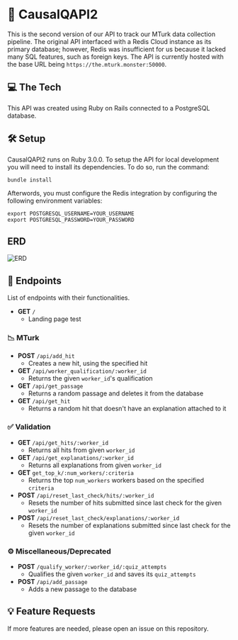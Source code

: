 # 🐥 CausalQAPI2
This is the second version of our API to track our MTurk data collection pipeline. The original API interfaced with a Redis Cloud instance as its primary database; however, Redis was insufficient for us because it lacked many SQL features, such as foreign keys. The API is currently hosted with the base URL being `https://the.mturk.monster:50000`. 

## 💻 The Tech
This API was created using Ruby on Rails connected to a PostgreSQL database. 

## 🛠 Setup
CausalQAPI2 runs on Ruby 3.0.0. To setup the API for local development you will need to install its dependencies. To do so, run the command:
```
bundle install
```

Afterwords, you must configure the Redis integration by configuring the following environment variables:
```
export POSTGRESQL_USERNAME=YOUR_USERNAME
export POSTGRESQL_PASSWORD=YOUR_PASSWORD
```

## ERD
![ERD](https://i.imgur.com/MwktPQn.png)

## 📍 Endpoints
List of endpoints with their functionalities. 

- **GET** `/`
  - Landing page test

### 📉 MTurk
- **POST** `/api/add_hit`
  - Creates a new hit, using the specified hit
- **GET** `/api/worker_qualification/:worker_id`
  - Returns the given `worker_id`'s qualification
- **GET** `/api/get_passage`
  - Returns a random passage and deletes it from the database
- **GET** `/api/get_hit`
  - Returns a random hit that doesn't have an explanation attached to it

### ✅ Validation
- **GET** `/api/get_hits/:worker_id`
  - Returns all hits from given `worker_id`
- **GET** `/api/get_explanations/:worker_id`
  - Returns all explanations from given `worker_id`
- **GET** `get_top_k/:num_workers/:criteria`
  - Returns the top `num_workers` workers based on the specified `criteria`
- **POST** `/api/reset_last_check/hits/:worker_id`
  - Resets the number of hits submitted since last check for the given `worker_id`
- **POST** `/api/reset_last_check/explanations/:worker_id`
  - Resets the number of explanations submitted since last check for the given `worker_id`

### ⚙️ Miscellaneous/Deprecated
- **POST** `/qualify_worker/:worker_id/:quiz_attempts`
  - Qualifies the given `worker_id` and saves its `quiz_attempts`
- **POST** `/api/add_passage`
  - Adds a new passage to the database

## 💡 Feature Requests
If more features are needed, please open an issue on this repository. 
